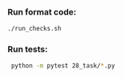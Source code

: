 
### Run format code:
```bash
./run_checks.sh
```

### Run tests:
```bash
 python -m pytest 28_task/*.py
```